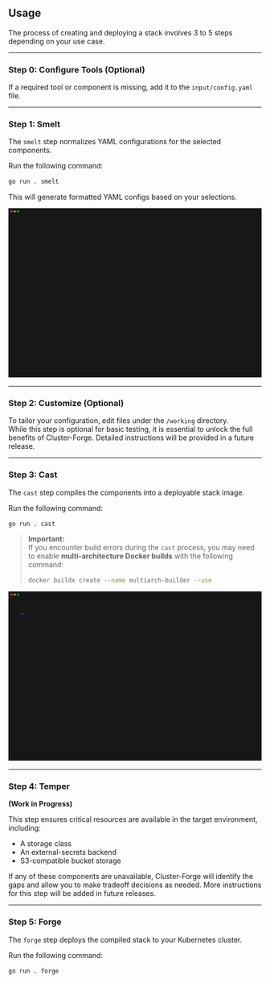 ## Usage

The process of creating and deploying a stack involves 3 to 5 steps depending on your use case.

---

### Step 0: Configure Tools (Optional)

If a required tool or component is missing, add it to the `input/config.yaml` file.

---

### Step 1: Smelt

The `smelt` step normalizes YAML configurations for the selected components.

Run the following command:

```sh
go run . smelt
```

This will generate formatted YAML configs based on your selections.

![Smelt Demo](docs/gifs/demoSmelt.gif)

---

### Step 2: Customize (Optional)

To tailor your configuration, edit files under the `/working` directory.  
While this step is optional for basic testing, it is essential to unlock the full benefits of Cluster-Forge. Detailed instructions will be provided in a future release.

---

### Step 3: Cast

The `cast` step compiles the components into a deployable stack image.

Run the following command:

```sh
go run . cast
```

> **Important:**  
> If you encounter build errors during the `cast` process, you may need to enable **multi-architecture Docker builds** with the following command:
> ```sh
> docker buildx create --name multiarch-builder --use
> ```

![Cast Demo](docs/gifs/demoCast.gif)

---

### Step 4: Temper

**(Work in Progress)**  

This step ensures critical resources are available in the target environment, including:

- A storage class  
- An external-secrets backend  
- S3-compatible bucket storage  

If any of these components are unavailable, Cluster-Forge will identify the gaps and allow you to make tradeoff decisions as needed. More instructions for this step will be added in future releases.

---

### Step 5: Forge

The `forge` step deploys the compiled stack to your Kubernetes cluster.

Run the following command:

```sh
go run . forge
```

